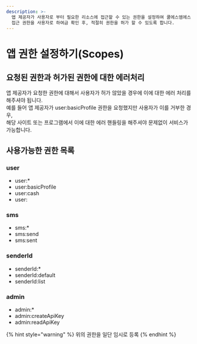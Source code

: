 ```yaml
---
description: >-
  앱 제공자가 사용자로 부터 필요한 리소스에 접근할 수 있는 권한을 설정하여 쿨에스엠에스 API 접근에 필요한 액세스 토큰 생성시, 필요한
  접근 권한을 사용자로 하여금 확인 후, 적절히 권한을 허가 할 수 있도록 합니다.
---
```


# 앱 권한 설정하기\(Scopes\)

## 요청된 권한과 허가된 권한에 대한 에러처리

앱 제공자가 요청한 권한에 대해서 사용자가 허가 않았을 경우에 이에 대한 에러 처리를 해주셔야 됩니다.  
예를 들어 앱 제공자가 user:basicProfile 권한을 요청했지만 사용자가 이를 거부한 경우,  
해당 사이트 또는 프로그램에서 이에 대한 에러 핸들링을 해주셔야 문제없이 서비스가 가능합니다.

## 사용가능한 권한 목록

### **user**

* user:\*
* user:basicProfile
* user:cash
* user:

### sms

* sms:\*
* sms:send
* sms:sent

### senderId

* senderId:\*
* senderId:default
* senderId:list

### admin

* admin:\*
* admin:createApiKey
* admin:readApiKey

{% hint style="warning" %}
위의 권한을 일단 임시로 등록
{% endhint %}







